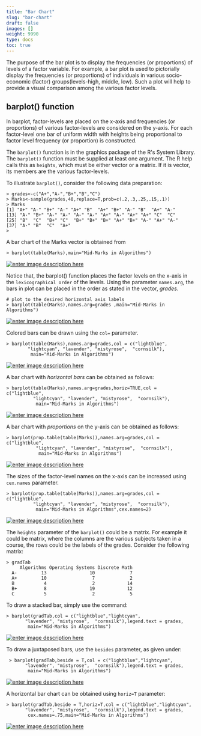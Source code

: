 ```yaml
---
title: "Bar Chart"
slug: "bar-chart"
draft: false
images: []
weight: 9990
type: docs
toc: true
---
```


The purpose of the bar plot is to display the frequencies (or proportions) of levels of a factor variable. For example, a bar plot is used to pictorially display the frequencies (or proportions) of individuals in various socio-economic (factor) groups(levels-high, middle, low). Such a plot will help to provide a visual comparison among the various factor levels. 






## barplot() function

In barplot, factor-levels are placed  on the x-axis and frequencies (or proportions) of various factor-levels are considered on the y-axis. For each factor-level one bar of uniform width with heights being proportional to factor level frequency (or proportion) is constructed. 

The `barplot()` function is in the graphics package of the R's System Library. The `barplot()` function must be supplied  at least one argument. The R help calls this as `heights`, which must be either vector or a matrix. If it is vector, its members are  the various factor-levels.

To illustrate `barplot()`, consider the following data preparation:

    > grades<-c("A+","A-","B+","B","C")
    > Marks<-sample(grades,40,replace=T,prob=c(.2,.3,.25,.15,.1))
    > Marks
    [1] "A+" "A-" "B+" "A-" "A+" "B"  "A+" "B+" "A-" "B"  "A+" "A-"
    [13] "A-" "B+" "A-" "A-" "A-" "A-" "A+" "A-" "A+" "A+" "C"  "C" 
    [25] "B"  "C"  "B+" "C"  "B+" "B+" "B+" "A+" "B+" "A-" "A+" "A-"
    [37] "A-" "B"  "C"  "A+"
    > 
A bar chart of the Marks vector is obtained from

    > barplot(table(Marks),main="Mid-Marks in Algorithms")
[![enter image description here][1]][1]


Notice that, the barplot() function places the factor levels on the x-axis in the `lexicographical order` of the levels. Using the parameter ```names.arg```,  the bars in plot can be placed in the order as stated in the vector, *grades*.

    # plot to the desired horizontal axis labels
    > barplot(table(Marks),names.arg=grades ,main="Mid-Marks in Algorithms")

[![enter image description here][2]][2]


Colored bars can be drawn using the ```col=``` parameter.

    > barplot(table(Marks),names.arg=grades,col = c("lightblue", 
            "lightcyan", "lavender", "mistyrose",  "cornsilk"),
             main="Mid-Marks in Algorithms")
[![enter image description here][3]][3]


A bar chart with *horizontal bars* can be obtained as follows:  

    > barplot(table(Marks),names.arg=grades,horiz=TRUE,col = c("lightblue",
              "lightcyan", "lavender", "mistyrose",  "cornsilk"),
               main="Mid-Marks in Algorithms")

[![enter image description here][4]][4]


A bar chart with *proportions* on the y-axis can be obtained as follows:

    > barplot(prop.table(table(Marks)),names.arg=grades,col = c("lightblue",
               "lightcyan", "lavender", "mistyrose",  "cornsilk"),
                main="Mid-Marks in Algorithms")
[![enter image description here][5]][5]


The sizes of the factor-level names on the x-axis can be increased using ```cex.names``` parameter.

    > barplot(prop.table(table(Marks)),names.arg=grades,col = c("lightblue",
              "lightcyan", "lavender", "mistyrose",  "cornsilk"),
               main="Mid-Marks in Algorithms",cex.names=2)
[![enter image description here][6]][6]


The ```heights``` parameter of the ```barplot()``` could be a matrix. For example it could be matrix, where the columns are the various subjects taken in a course, the rows could be the labels of the grades. Consider the following matrix:

    > gradTab
         Algorithms Operating Systems Discrete Math
      A-         13                10             7
      A+         10                 7             2
      B           4                 2            14
      B+          8                19            12
      C           5                 2             5
To draw a stacked bar, simply use the command:

    > barplot(gradTab,col = c("lightblue","lightcyan",
           "lavender", "mistyrose",  "cornsilk"),legend.text = grades,
            main="Mid-Marks in Algorithms")
[![enter image description here][7]][7]


To draw a juxtaposed bars, use the ```besides``` parameter, as given under:

     > barplot(gradTab,beside = T,col = c("lightblue","lightcyan",
           "lavender", "mistyrose",  "cornsilk"),legend.text = grades,
            main="Mid-Marks in Algorithms")
[![enter image description here][8]][8]

A horizontal bar chart can be obtained using ```horiz=T``` parameter:


    > barplot(gradTab,beside = T,horiz=T,col = c("lightblue","lightcyan",
           "lavender", "mistyrose",  "cornsilk"),legend.text = grades,
            cex.names=.75,main="Mid-Marks in Algorithms")
[![enter image description here][9]][9]


  [1]: https://i.stack.imgur.com/BDqWz.jpg
  [2]: https://i.stack.imgur.com/Cef5z.png
  [3]: https://i.stack.imgur.com/e5KoJ.jpg
  [4]: https://i.stack.imgur.com/qg4NG.jpg
  [5]: https://i.stack.imgur.com/15zCn.jpg
  [6]: https://i.stack.imgur.com/ZDXEB.jpg
  [7]: https://i.stack.imgur.com/h6N2L.jpg
  [8]: https://i.stack.imgur.com/jZTwk.jpg
  [9]: https://i.stack.imgur.com/EAp9L.jpg

